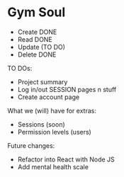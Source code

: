 # Gym Soul

- Create DONE
- Read DONE
- Update (TO DO)
- Delete DONE

TO DOs:
<!-- - Update exercise info from workouts -->
- Project summary
- Log in/out SESSION pages n stuff
- Create account page

What we (will) have for extras:
- Sessions (soon)
- Permission levels (users)

Future changes:
- Refactor into React with Node JS
- Add mental health scale